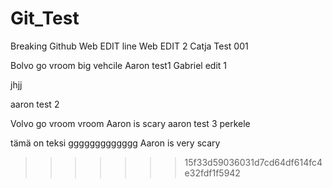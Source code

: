 # Git_Test
Breaking Github
Web EDIT
line
Web EDIT 2
Catja Test 001


Bolvo go  vroom big vehcile
Aaron test1
Gabriel edit 1





jhjj






































aaron test 2

Volvo go vroom vroom
Aaron is scary
aaron test 3 
perkele

tämä on teksi 
ggggggggggggg
Aaron is very scary
>>>>>>> 15f33d59036031d7cd64df614fc4e32fdf1f5942
